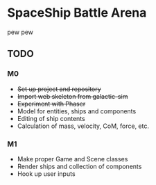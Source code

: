 # SpaceShip Battle Arena
pew pew

## TODO
### M0
* ~~Set up project and repository~~
* ~~Import web skeleton from galactic-sim~~
* ~~Experiment with Phaser~~
* Model for entities, ships and components
* Editing of ship contents
* Calculation of mass, velocity, CoM, force, etc.

### M1
* Make proper Game and Scene classes
* Render ships and collection of components
* Hook up user inputs
